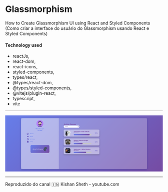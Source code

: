 # Glassmorphism

How to Create Glassmorphism UI using React and Styled Components (Como criar a interface do usuário do Glassmorphism usando React e Styled Components)

#### Technology used

- reactJs,
- react-dom,
- react-icons,
- styled-components,
- types/react,
- @types/react-dom,
- @types/styled-components,
- @vitejs/plugin-react,
- typescript,
- vite

---

![img](img.png)

---

Reproduzido do canal 🇮🇳 Kishan Sheth - youtube.com
